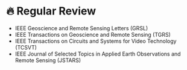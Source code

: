 # 🔥 Regular Review
- IEEE Geoscience and Remote Sensing Letters (GRSL)
- IEEE Transactions on Geoscience and Remote Sensing (TGRS)
- IEEE Transactions on Circuits and Systems for Video Technology (TCSVT)
- IEEE Journal of Selected Topics in Applied Earth Observations and Remote Sensing (JSTARS)
